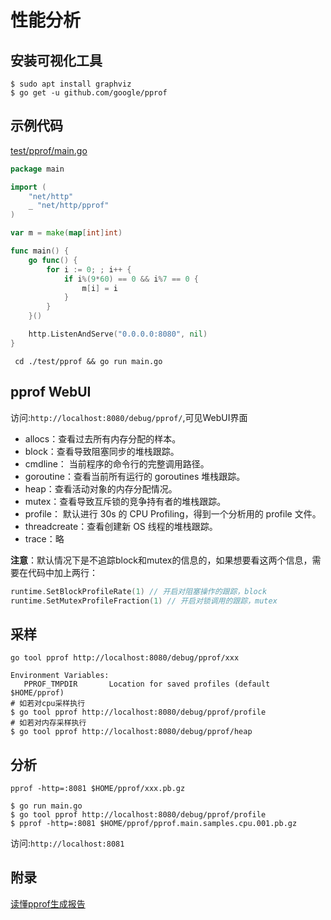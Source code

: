 # 性能分析
## 安装可视化工具
```
$ sudo apt install graphviz
$ go get -u github.com/google/pprof
```
## 示例代码    
[test/pprof/main.go](./test/pprof/main.go)
```go
package main

import (
    "net/http"
    _ "net/http/pprof"
)

var m = make(map[int]int)

func main() {
    go func() {
        for i := 0; ; i++ {
            if i%(9*60) == 0 && i%7 == 0 {
                m[i] = i
            }
        }
    }()

    http.ListenAndServe("0.0.0.0:8080", nil)
}
```
```  cd ./test/pprof && go run main.go  ```

## pprof WebUI
访问:``` http://localhost:8080/debug/pprof/ ```,可见WebUI界面

- allocs：查看过去所有内存分配的样本。
- block：查看导致阻塞同步的堆栈跟踪。
- cmdline： 当前程序的命令行的完整调用路径。
- goroutine：查看当前所有运行的 goroutines 堆栈跟踪。
- heap：查看活动对象的内存分配情况。
- mutex：查看导致互斥锁的竞争持有者的堆栈跟踪。
- profile： 默认进行 30s 的 CPU Profiling，得到一个分析用的 profile 文件。
- threadcreate：查看创建新 OS 线程的堆栈跟踪。
- trace：略  

**注意**：默认情况下是不追踪block和mutex的信息的，如果想要看这两个信息，需要在代码中加上两行：
```go
runtime.SetBlockProfileRate(1) // 开启对阻塞操作的跟踪，block  
runtime.SetMutexProfileFraction(1) // 开启对锁调用的跟踪，mutex
```

## 采样
 ``` go tool pprof http://localhost:8080/debug/pprof/xxx ```
```
Environment Variables:
   PPROF_TMPDIR       Location for saved profiles (default $HOME/pprof)
# 如若对cpu采样执行
$ go tool pprof http://localhost:8080/debug/pprof/profile
# 如若对内存采样执行
$ go tool pprof http://localhost:8080/debug/pprof/heap
```

## 分析
``` pprof -http=:8081 $HOME/pprof/xxx.pb.gz ```
```
$ go run main.go
$ go tool pprof http://localhost:8080/debug/pprof/profile
$ pprof -http=:8081 $HOME/pprof/pprof.main.samples.cpu.001.pb.gz
```
访问:``` http://localhost:8081 ```

## 附录
[读懂pprof生成报告](https://zhuanlan.zhihu.com/p/376191268)
